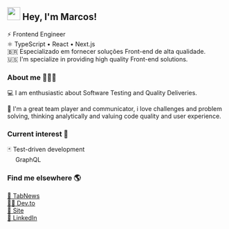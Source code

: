 ## <img src="https://media.giphy.com/media/hvRJCLFzcasrR4ia7z/giphy.gif" width="30px" height="30px"> Hey, I'm Marcos! 

⚡ Frontend Engineer                                                             
⚛ TypeScript • React • Next.js <br/>
🇧🇷 Especializado em fornecer soluções Front-end de alta qualidade. <br/>
🇺🇸 I'm specialize in providing high quality Front-end solutions. <br/>

### About me 👨🏻‍💻

💻 I am enthusiastic about Software Testing and Quality Deliveries.

💭 I'm a great team player and communicator, i love challenges and problem <br/>solving, thinking analytically and valuing code quality and user experience. 

### Current interest 💭
🃏 Test-driven development <br/>
<img src="https://upload.wikimedia.org/wikipedia/commons/thumb/1/17/GraphQL_Logo.svg/1024px-GraphQL_Logo.svg.png" width="15px"> GraphQL

### Find me elsewhere 🌎

<a href="https://www.tabnews.com.br/marcosmendes">📕 TabNews</a><br/>
<a href="https://dev.to/iamdevmarcos">🧑‍💻 Dev.to</a><br/>
<a href="https://marcosmendes.vercel.app">🚀 Site</a><br/>
<a href="https://www.linkedin.com/in/iamdevmarcos/">💼 LinkedIn</a>

